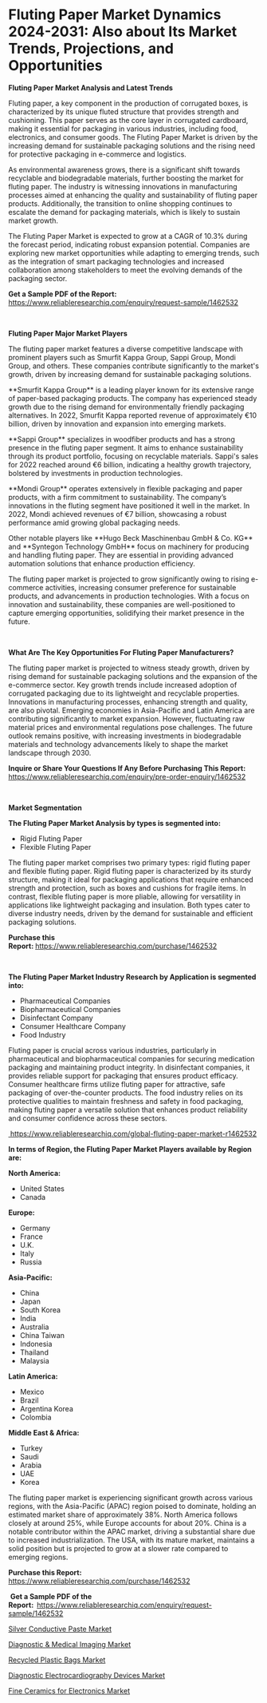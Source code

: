 <p><h1>Fluting Paper Market Dynamics 2024-2031: Also about Its Market Trends, Projections, and Opportunities</h1></p><p><strong>Fluting Paper Market Analysis and Latest Trends</strong></p>
<p><p>Fluting paper, a key component in the production of corrugated boxes, is characterized by its unique fluted structure that provides strength and cushioning. This paper serves as the core layer in corrugated cardboard, making it essential for packaging in various industries, including food, electronics, and consumer goods. The Fluting Paper Market is driven by the increasing demand for sustainable packaging solutions and the rising need for protective packaging in e-commerce and logistics.</p><p>As environmental awareness grows, there is a significant shift towards recyclable and biodegradable materials, further boosting the market for fluting paper. The industry is witnessing innovations in manufacturing processes aimed at enhancing the quality and sustainability of fluting paper products. Additionally, the transition to online shopping continues to escalate the demand for packaging materials, which is likely to sustain market growth.</p><p>The Fluting Paper Market is expected to grow at a CAGR of 10.3% during the forecast period, indicating robust expansion potential. Companies are exploring new market opportunities while adapting to emerging trends, such as the integration of smart packaging technologies and increased collaboration among stakeholders to meet the evolving demands of the packaging sector.</p></p>
<p><strong>Get a Sample PDF of the Report:&nbsp;</strong> <a href="https://www.reliableresearchiq.com/enquiry/request-sample/1462532?utm_campaign=1088&utm_medium=2&utm_source=Github&utm_content=ia&utm_term=10112024&utm_id=fluting-paper">https://www.reliableresearchiq.com/enquiry/request-sample/1462532</a></p>
<p>&nbsp;</p>
<p><strong>Fluting Paper Major Market Players</strong></p>
<p><p>The fluting paper market features a diverse competitive landscape with prominent players such as Smurfit Kappa Group, Sappi Group, Mondi Group, and others. These companies contribute significantly to the market's growth, driven by increasing demand for sustainable packaging solutions.</p><p>**Smurfit Kappa Group** is a leading player known for its extensive range of paper-based packaging products. The company has experienced steady growth due to the rising demand for environmentally friendly packaging alternatives. In 2022, Smurfit Kappa reported revenue of approximately €10 billion, driven by innovation and expansion into emerging markets.</p><p>**Sappi Group** specializes in woodfiber products and has a strong presence in the fluting paper segment. It aims to enhance sustainability through its product portfolio, focusing on recyclable materials. Sappi's sales for 2022 reached around €6 billion, indicating a healthy growth trajectory, bolstered by investments in production technologies.</p><p>**Mondi Group** operates extensively in flexible packaging and paper products, with a firm commitment to sustainability. The company’s innovations in the fluting segment have positioned it well in the market. In 2022, Mondi achieved revenues of €7 billion, showcasing a robust performance amid growing global packaging needs.</p><p>Other notable players like **Hugo Beck Maschinenbau GmbH & Co. KG** and **Syntegon Technology GmbH** focus on machinery for producing and handling fluting paper. They are essential in providing advanced automation solutions that enhance production efficiency.</p><p>The fluting paper market is projected to grow significantly owing to rising e-commerce activities, increasing consumer preference for sustainable products, and advancements in production technologies. With a focus on innovation and sustainability, these companies are well-positioned to capture emerging opportunities, solidifying their market presence in the future.</p></p>
<p>&nbsp;</p>
<p><strong>What Are The Key Opportunities For Fluting Paper Manufacturers?</strong></p>
<p><p>The fluting paper market is projected to witness steady growth, driven by rising demand for sustainable packaging solutions and the expansion of the e-commerce sector. Key growth trends include increased adoption of corrugated packaging due to its lightweight and recyclable properties. Innovations in manufacturing processes, enhancing strength and quality, are also pivotal. Emerging economies in Asia-Pacific and Latin America are contributing significantly to market expansion. However, fluctuating raw material prices and environmental regulations pose challenges. The future outlook remains positive, with increasing investments in biodegradable materials and technology advancements likely to shape the market landscape through 2030.</p></p>
<p><strong>Inquire or Share Your Questions If Any Before Purchasing This Report:</strong> <a href="https://www.reliableresearchiq.com/enquiry/pre-order-enquiry/1462532?utm_campaign=1088&utm_medium=2&utm_source=Github&utm_content=ia&utm_term=10112024&utm_id=fluting-paper">https://www.reliableresearchiq.com/enquiry/pre-order-enquiry/1462532</a></p>
<p>&nbsp;</p>
<p><strong>Market Segmentation</strong></p>
<p><strong>The Fluting Paper Market Analysis by types is segmented into:</strong></p>
<p><ul><li>Rigid Fluting Paper</li><li>Flexible Fluting Paper</li></ul></p>
<p><p>The fluting paper market comprises two primary types: rigid fluting paper and flexible fluting paper. Rigid fluting paper is characterized by its sturdy structure, making it ideal for packaging applications that require enhanced strength and protection, such as boxes and cushions for fragile items. In contrast, flexible fluting paper is more pliable, allowing for versatility in applications like lightweight packaging and insulation. Both types cater to diverse industry needs, driven by the demand for sustainable and efficient packaging solutions.</p></p>
<p><strong>Purchase this Report:&nbsp;</strong><a href="https://www.reliableresearchiq.com/purchase/1462532?utm_campaign=1088&utm_medium=2&utm_source=Github&utm_content=ia&utm_term=10112024&utm_id=fluting-paper">https://www.reliableresearchiq.com/purchase/1462532</a></p>
<p>&nbsp;</p>
<p><strong>The Fluting Paper Market Industry Research by Application is segmented into:</strong></p>
<p><ul><li>Pharmaceutical Companies</li><li>Biopharmaceutical Companies</li><li>Disinfectant Company</li><li>Consumer Healthcare Company</li><li>Food Industry</li></ul></p>
<p><p>Fluting paper is crucial across various industries, particularly in pharmaceutical and biopharmaceutical companies for securing medication packaging and maintaining product integrity. In disinfectant companies, it provides reliable support for packaging that ensures product efficacy. Consumer healthcare firms utilize fluting paper for attractive, safe packaging of over-the-counter products. The food industry relies on its protective qualities to maintain freshness and safety in food packaging, making fluting paper a versatile solution that enhances product reliability and consumer confidence across these sectors.</p></p>
<p><a href="https://www.reliableresearchiq.com/global-fluting-paper-market-r1462532?utm_campaign=1088&utm_medium=2&utm_source=Github&utm_content=ia&utm_term=10112024&utm_id=fluting-paper">&nbsp;https://www.reliableresearchiq.com/global-fluting-paper-market-r1462532</a></p>
<p><strong>In terms of Region, the Fluting Paper Market Players available by Region are:</strong></p>
<p>
    <p> <strong> North America: </strong>
        <ul>
            <li>United States</li>
            <li>Canada</li>
        </ul>
        </p> 
    <p> <strong> Europe: </strong>
        <ul>
            <li>Germany</li>
            <li>France</li>
            <li>U.K.</li>
            <li>Italy</li>
            <li>Russia</li>
        </ul>
        </p> 
    <p> <strong> Asia-Pacific: </strong>
        <ul>
            <li>China</li>
            <li>Japan</li>
            <li>South Korea</li>
            <li>India</li>
            <li>Australia</li>
            <li>China Taiwan</li>
            <li>Indonesia</li>
            <li>Thailand</li>
            <li>Malaysia</li>
        </ul>
        </p> 
    <p> <strong> Latin America: </strong>
        <ul>
            <li>Mexico</li>
            <li>Brazil</li>
            <li>Argentina Korea</li>
            <li>Colombia</li>
        </ul>
        </p> 
    <p> <strong> Middle East & Africa: </strong>
        <ul>
            <li>Turkey</li>
            <li>Saudi</li>
            <li>Arabia</li>
            <li>UAE</li>
            <li>Korea</li>
        </ul>
    </p>
    </p>
<p><p>The fluting paper market is experiencing significant growth across various regions, with the Asia-Pacific (APAC) region poised to dominate, holding an estimated market share of approximately 38%. North America follows closely at around 25%, while Europe accounts for about 20%. China is a notable contributor within the APAC market, driving a substantial share due to increased industrialization. The USA, with its mature market, maintains a solid position but is projected to grow at a slower rate compared to emerging regions.</p></p>
<p><strong>Purchase this Report: </strong><a href="https://www.reliableresearchiq.com/purchase/1462532?utm_campaign=1088&utm_medium=2&utm_source=Github&utm_content=ia&utm_term=10112024&utm_id=fluting-paper">https://www.reliableresearchiq.com/purchase/1462532</a></p>
<p>&nbsp;<strong>Get a Sample PDF of the Report:&nbsp;&nbsp;</strong><a href="https://www.reliableresearchiq.com/enquiry/request-sample/1462532?utm_campaign=1088&utm_medium=2&utm_source=Github&utm_content=ia&utm_term=10112024&utm_id=fluting-paper">https://www.reliableresearchiq.com/enquiry/request-sample/1462532</a></p>
<p><strong></strong></p>
<p><p><a href="https://github.com/alea79alre/Market-Research-Report-List-1/blob/main/silver-conductive-paste-market.md?utm_campaign=1088&utm_medium=2&utm_source=Github&utm_content=ia&utm_term=10112024&utm_id=fluting-paper">Silver Conductive Paste Market</a></p><p><a href="https://issuu.com/reportprime-2/docs/diagnostic-medical-imaging-market-s_0c6c7ab2d69aa6?utm_campaign=1088&utm_medium=2&utm_source=Github&utm_content=ia&utm_term=10112024&utm_id=fluting-paper">Diagnostic & Medical Imaging Market</a></p><p><a href="https://github.com/malika4dt4reta/Market-Research-Report-List-1/blob/main/recycled-plastic-bags-market.md?utm_campaign=1088&utm_medium=2&utm_source=Github&utm_content=ia&utm_term=10112024&utm_id=fluting-paper">Recycled Plastic Bags Market</a></p><p><a href="https://issuu.com/reportprime-2/docs/diagnostic-electrocardiography-devi_cc9e3aebb8449a?utm_campaign=1088&utm_medium=2&utm_source=Github&utm_content=ia&utm_term=10112024&utm_id=fluting-paper">Diagnostic Electrocardiography Devices Market</a></p><p><a href="https://www.linkedin.com/pulse/evolution-fine-ceramics-electronics-market-key-shifts-from-mw4se?utm_campaign=1088&utm_medium=2&utm_source=Github&utm_content=ia&utm_term=10112024&utm_id=fluting-paper">Fine Ceramics for Electronics Market</a></p></p>